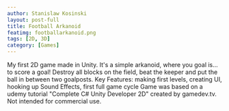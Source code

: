 ```yaml
---
author: Stanislaw Kosinski
layout: post-full
title: Football Arkanoid
featimg: footballarkanoid.png
tags: [2D, 3D]
category: [Games]
---
```


My first 2D game made in Unity. It's a simple arkanoid, where you goal is... to score a goal! Destroy all blocks on the field, beat the keeper and put the ball in between two goalposts.
Key Features: making first levels, creating UI, hooking up Sound Effects, first full game cycle
Game was based on a udemy tutorial "Complete C# Unity Developer 2D" created by gamedev.tv.
Not intended for commercial use.
